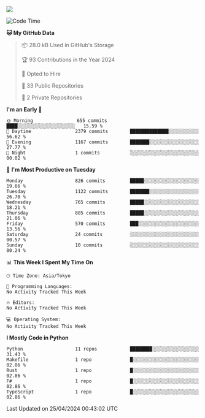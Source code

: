 ![](https://komarev.com/ghpvc/?username=kitagawa-hr)

<!--START_SECTION:waka-->
![Code Time](http://img.shields.io/badge/Code%20Time-803%20hrs%208%20mins-blue)

**🐱 My GitHub Data** 

> 📦 28.0 kB Used in GitHub's Storage 
 > 
> 🏆 93 Contributions in the Year 2024
 > 
> 💼 Opted to Hire
 > 
> 📜 33 Public Repositories 
 > 
> 🔑 2 Private Repositories 
 > 
**I'm an Early 🐤** 

```text
🌞 Morning                655 commits         ████░░░░░░░░░░░░░░░░░░░░░   15.59 % 
🌆 Daytime                2379 commits        ██████████████░░░░░░░░░░░   56.62 % 
🌃 Evening                1167 commits        ███████░░░░░░░░░░░░░░░░░░   27.77 % 
🌙 Night                  1 commits           ░░░░░░░░░░░░░░░░░░░░░░░░░   00.02 % 
```
📅 **I'm Most Productive on Tuesday** 

```text
Monday                   826 commits         █████░░░░░░░░░░░░░░░░░░░░   19.66 % 
Tuesday                  1122 commits        ███████░░░░░░░░░░░░░░░░░░   26.70 % 
Wednesday                765 commits         █████░░░░░░░░░░░░░░░░░░░░   18.21 % 
Thursday                 885 commits         █████░░░░░░░░░░░░░░░░░░░░   21.06 % 
Friday                   570 commits         ███░░░░░░░░░░░░░░░░░░░░░░   13.56 % 
Saturday                 24 commits          ░░░░░░░░░░░░░░░░░░░░░░░░░   00.57 % 
Sunday                   10 commits          ░░░░░░░░░░░░░░░░░░░░░░░░░   00.24 % 
```


📊 **This Week I Spent My Time On** 

```text
🕑︎ Time Zone: Asia/Tokyo

💬 Programming Languages: 
No Activity Tracked This Week

🔥 Editors: 
No Activity Tracked This Week

💻 Operating System: 
No Activity Tracked This Week
```

**I Mostly Code in Python** 

```text
Python                   11 repos            ████████░░░░░░░░░░░░░░░░░   31.43 % 
Makefile                 1 repo              █░░░░░░░░░░░░░░░░░░░░░░░░   02.86 % 
Rust                     1 repo              █░░░░░░░░░░░░░░░░░░░░░░░░   02.86 % 
F#                       1 repo              █░░░░░░░░░░░░░░░░░░░░░░░░   02.86 % 
TypeScript               1 repo              █░░░░░░░░░░░░░░░░░░░░░░░░   02.86 % 
```




 Last Updated on 25/04/2024 00:43:02 UTC
<!--END_SECTION:waka-->
